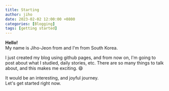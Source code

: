 ```yaml
---
title: Starting
author: jiho
date: 2023-02-02 12:00:00 +0800
categories: [Blogging]
tags: [getting started]
---
```


**Hello!** <br>
My name is Jiho-Jeon from and I'm from South Korea.


I just created my blog using github pages, and from now on, I'm going to post about what I studied, daily stories, etc.
There are so many things to talk about, and this makes me exciting. 😄

It would be an interesting, and joyful journey. <br>
Let's get started right now.
